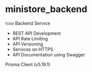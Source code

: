 # ministore_backend

ระบบ Backend Service 

- REST API Development
- API Rate Limiting
- API Versioning
- Services on HTTPS
- API Documentation using Swagger


Prisma Client (v5.19.1)
